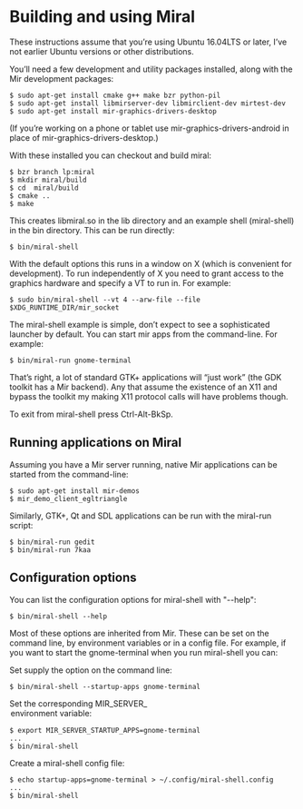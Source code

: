 Building and using Miral
========================

These instructions assume that you’re using Ubuntu 16.04LTS or later, I’ve not
earlier Ubuntu versions or other distributions.

You’ll need a few development and utility packages installed, along with the
Mir development packages:

    $ sudo apt-get install cmake g++ make bzr python-pil
    $ sudo apt-get install libmirserver-dev libmirclient-dev mirtest-dev
    $ sudo apt-get install mir-graphics-drivers-desktop

(If you’re working on a phone or tablet use mir-graphics-drivers-android in
place of mir-graphics-drivers-desktop.)

With these installed you can checkout and build miral:

    $ bzr branch lp:miral
    $ mkdir miral/build
    $ cd  miral/build
    $ cmake ..
    $ make
    
This creates libmiral.so in the lib directory and an example shell 
(miral-shell) in the bin directory. This can be run directly:

    $ bin/miral-shell
    
With the default options this runs in a window on X (which is convenient for
development). To run independently of X you need to grant access to the 
graphics hardware and specify a VT to run in. For example:

    $ sudo bin/miral-shell --vt 4 --arw-file --file $XDG_RUNTIME_DIR/mir_socket
    
The miral-shell example is simple, don’t expect to see a sophisticated launcher
by default. You can start mir apps from the command-line. For example:
 
    $ bin/miral-run gnome-terminal
    
That’s right, a lot of standard GTK+ applications will “just work” (the GDK
toolkit has a Mir backend). Any that assume the existence of an X11 and bypass
the toolkit my making X11 protocol calls will have problems though.

To exit from miral-shell press Ctrl-Alt-BkSp.


Running applications on Miral
-----------------------------

Assuming you have a Mir server running, native Mir applications can be started
from the command-line:

    $ sudo apt-get install mir-demos
    $ mir_demo_client_egltriangle

Similarly, GTK+, Qt and SDL applications can be run with the miral-run script:
 
    $ bin/miral-run gedit
    $ bin/miral-run 7kaa


Configuration options
---------------------

You can list the configuration options for miral-shell with "--help":

    $ bin/miral-shell --help
    
Most of these options are inherited from Mir. These can be set on the command
line, by environment variables or in a config file. For example, if you want to
start the gnome-terminal when you run miral-shell you can:

Set supply the option on the command line:

    $ bin/miral-shell --startup-apps gnome-terminal
    
Set the corresponding MIR_SERVER_<option> environment variable:
    
    $ export MIR_SERVER_STARTUP_APPS=gnome-terminal
    ...
    $ bin/miral-shell
    
Create a miral-shell config file:

    $ echo startup-apps=gnome-terminal > ~/.config/miral-shell.config
    ...
    $ bin/miral-shell
